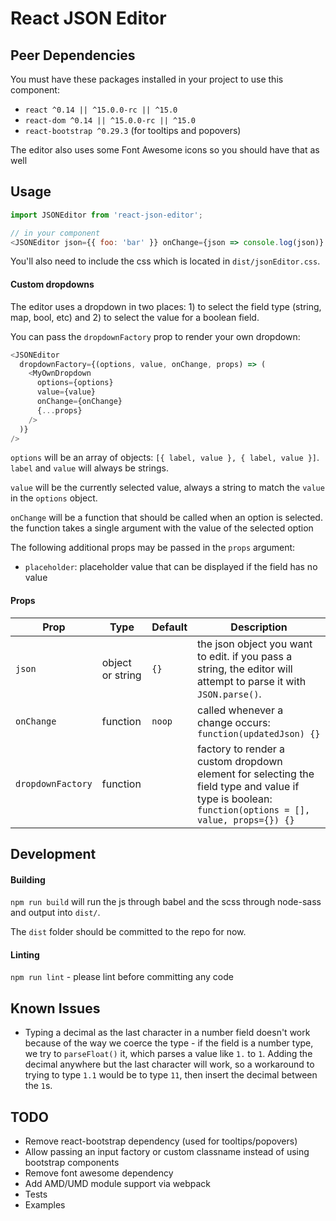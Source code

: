 # React JSON Editor

## Peer Dependencies
You must have these packages installed in your project to use this component:

  - `react ^0.14 || ^15.0.0-rc || ^15.0`
  - `react-dom ^0.14 || ^15.0.0-rc || ^15.0`
  - `react-bootstrap ^0.29.3` (for tooltips and popovers)

The editor also uses some Font Awesome icons so you should have that as well

## Usage
```js
import JSONEditor from 'react-json-editor';

// in your component
<JSONEditor json={{ foo: 'bar' }} onChange={json => console.log(json)} />
```

You'll also need to include the css which is located in `dist/jsonEditor.css`.

#### Custom dropdowns
The editor uses a dropdown in two places: 1) to select the field type (string, map, bool, etc) and 2) to select the value for a boolean field.

You can pass the `dropdownFactory` prop to render your own dropdown:

```js
<JSONEditor
  dropdownFactory={(options, value, onChange, props) => (
    <MyOwnDropdown
      options={options}
      value={value}
      onChange={onChange}
      {...props}
    />
  )}
/>
```

`options` will be an array of objects: `[{ label, value }, { label, value }]`. `label` and `value` will always be strings.

`value` will be the currently selected value, always a string to match the `value` in the `options` object.

`onChange` will be a function that should be called when an option is selected. the function takes a single argument with the value of the selected option

The following additional props may be passed in the `props` argument:
  - `placeholder`: placeholder value that can be displayed if the field has no value

#### Props

|Prop              | Type             | Default     | Description
|------------------|------------------|-------------|-------------
|`json`            | object or string | `{}`        | the json object you want to edit. if you pass a string, the editor will attempt to parse it with `JSON.parse()`.
|`onChange`        | function         | `noop`      | called whenever a change occurs: `function(updatedJson) {}`
|`dropdownFactory` | function         |             | factory to render a custom dropdown element for selecting the field type and value if type is boolean: `function(options = [], value, props={}) {}`

## Development

#### Building
`npm run build` will run the js through babel and the scss through node-sass and output into `dist/`.

The `dist` folder should be committed to the repo for now.

#### Linting
`npm run lint` - please lint before committing any code

## Known Issues
  - Typing a decimal as the last character in a number field doesn't work because of the way we coerce the type - if the field is a number type, we try to `parseFloat()` it, which parses a value like `1.` to `1`. Adding the decimal anywhere but the last character will work, so a workaround to trying to type `1.1` would be to type `11`, then insert the decimal between the `1`s.

## TODO
  - Remove react-bootstrap dependency (used for tooltips/popovers)
  - Allow passing an input factory or custom classname instead of using bootstrap components
  - Remove font awesome dependency
  - Add AMD/UMD module support via webpack
  - Tests
  - Examples

